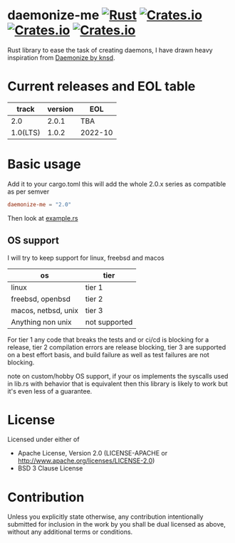 # daemonize-me [![Rust](https://github.com/CardinalBytes/daemonize-me/workflows/Rust/badge.svg)](https://github.com/CardinalBytes/daemonize-me/actions) [![Crates.io](https://img.shields.io/crates/v/daemonize-me)](https://crates.io/crates/daemonize-me) [![Crates.io](https://img.shields.io/crates/d/daemonize-me)](https://crates.io/crates/daemonize-me) [![Crates.io](https://img.shields.io/crates/l/daemonize-me)](https://github.com/CardinalBytes/daemonize-me/blob/master/LICENSE)
Rust library to ease the task of creating daemons, I have drawn heavy inspiration from [Daemonize by knsd](https://github.com/knsd/daemonize).

# Current releases and EOL table
| track    | version | EOL     |
|----------|---------|---------|
| 2.0      | 2.0.1   | TBA     |
| 1.0(LTS) | 1.0.2   | 2022-10 |


# Basic usage
Add it to your cargo.toml this will add the whole 2.0.x series as compatible as per semver
```toml
daemonize-me = "2.0"
```
Then look at [example.rs](examples/example.rs)


## OS support
I will try to keep support for linux, freebsd and macos

| os                  | tier          |
|---------------------|---------------|
| linux               | tier 1        |
| freebsd, openbsd    | tier 2        |
| macos, netbsd, unix | tier 3        |
| Anything non unix   | not supported |

For tier 1 any code that breaks the tests and or ci/cd is blocking for a release,
tier 2 compilation errors are release blocking, tier 3 are supported on a best effort basis,
and build failure as well as test failures are not blocking.

note on custom/hobby OS support, if your os implements the syscalls used in lib.rs with behavior that is equivalent then this library is likely to work but it's even less of a guarantee.

# License

Licensed under either of

* Apache License, Version 2.0 (LICENSE-APACHE or http://www.apache.org/licenses/LICENSE-2.0)
* BSD 3 Clause License

# Contribution

Unless you explicitly state otherwise, any contribution intentionally submitted for inclusion in the work by you shall be dual licensed as above, without any additional terms or conditions.